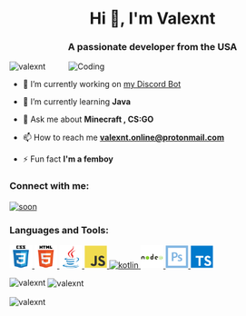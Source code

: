 <h1 align="center">Hi 👋, I'm Valexnt</h1>
<h3 align="center">A passionate developer from the USA</h3>
<img align="right" alt="Coding" width="400" src="https://s.namemc.com/3d/skin/body.png?id=73b55b79f8917566&model=slim&theta=30&phi=21&time=1204.08&width=600&height=800">

<p align="left"> <img src="https://komarev.com/ghpvc/?username=valexnt&label=Profile%20views&color=0e75b6&style=flat" alt="valexnt" /> </p>

- 🔭 I’m currently working on [my Discord Bot](https://github.com/valexnt/discord-bot)

- 🌱 I’m currently learning **Java**

- 💬 Ask me about **Minecraft , CS:GO**

- 📫 How to reach me **valexnt.online@protonmail.com**

- ⚡ Fun fact **I'm a femboy**

<h3 align="left">Connect with me:</h3>
<p align="left">
<a href="https://discord.gg/" target="blank"><img align="center" src="https://raw.githubusercontent.com/rahuldkjain/github-profile-readme-generator/master/src/images/icons/Social/discord.svg" alt="soon" height="30" width="40" /></a>
</p>

<h3 align="left">Languages and Tools:</h3>
<p align="left"> <a href="https://www.w3schools.com/css/" target="_blank" rel="noreferrer"> <img src="https://raw.githubusercontent.com/devicons/devicon/master/icons/css3/css3-original-wordmark.svg" alt="css3" width="40" height="40"/> </a> <a href="https://www.w3.org/html/" target="_blank" rel="noreferrer"> <img src="https://raw.githubusercontent.com/devicons/devicon/master/icons/html5/html5-original-wordmark.svg" alt="html5" width="40" height="40"/> </a> <a href="https://www.java.com" target="_blank" rel="noreferrer"> <img src="https://raw.githubusercontent.com/devicons/devicon/master/icons/java/java-original.svg" alt="java" width="40" height="40"/> </a> <a href="https://developer.mozilla.org/en-US/docs/Web/JavaScript" target="_blank" rel="noreferrer"> <img src="https://raw.githubusercontent.com/devicons/devicon/master/icons/javascript/javascript-original.svg" alt="javascript" width="40" height="40"/> </a> <a href="https://kotlinlang.org" target="_blank" rel="noreferrer"> <img src="https://www.vectorlogo.zone/logos/kotlinlang/kotlinlang-icon.svg" alt="kotlin" width="40" height="40"/> </a> <a href="https://nodejs.org" target="_blank" rel="noreferrer"> <img src="https://raw.githubusercontent.com/devicons/devicon/master/icons/nodejs/nodejs-original-wordmark.svg" alt="nodejs" width="40" height="40"/> </a> <a href="https://www.photoshop.com/en" target="_blank" rel="noreferrer"> <img src="https://raw.githubusercontent.com/devicons/devicon/master/icons/photoshop/photoshop-line.svg" alt="photoshop" width="40" height="40"/> </a> <a href="https://www.typescriptlang.org/" target="_blank" rel="noreferrer"> <img src="https://raw.githubusercontent.com/devicons/devicon/master/icons/typescript/typescript-original.svg" alt="typescript" width="40" height="40"/> </a> </p>

<p><img align="left" src="https://github-readme-stats.vercel.app/api/top-langs?username=valexnt&show_icons=true&locale=en&layout=compact" alt="valexnt" /></p>

<p>&nbsp;<img align="center" src="https://github-readme-stats.vercel.app/api?username=valexnt&show_icons=true&locale=en" alt="valexnt" /></p>

<p><img align="center" src="https://github-readme-streak-stats.herokuapp.com/?user=valexnt&" alt="valexnt" /></p>
